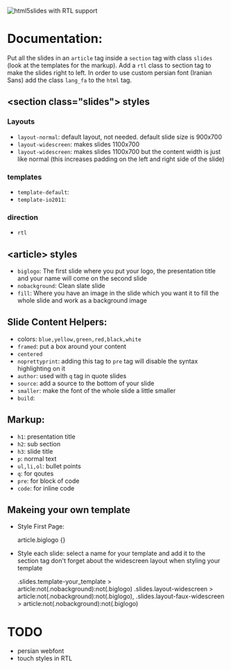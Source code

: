 
![html5slides with RTL support](http://f.cl.ly/items/0D0n2a2L1s0E3O432z2Z/html5slides_rtl_fa.jpg)

# Documentation: #
Put all the slides in an `article` tag inside a `section` tag with class `slides` (look at the templates for the markup).
Add a `rtl` class to section tag to make the slides right to left. In order to use custom persian font (Iranian Sans) add the class `lang_fa` to the `html` tag.

## &lt;section class="slides"&gt; styles ##

### Layouts
* `layout-normal`: default layout, not needed. default slide size is 900x700
* `layout-widescreen`: makes slides 1100x700
* `layout-widescreen`: makes slides 1100x700 but the content width is just like normal (this increases padding on the left and right side of the slide)

### templates
* `template-default`:
* `template-io2011`:

### direction ###
* `rtl`

## &lt;article&gt; styles ##

* `biglogo`: The first slide where you put your logo, the presentation title and your name will come on the second slide
* `nobackground`: Clean slate slide
* `fill`: Where you have an image in the slide which you want it to fill the whole slide and work as a background image

## Slide Content Helpers: ##

* colors: `blue,yellow,green,red,black,white`
* `framed`: put a box around your content
* `centered`
* `noprettyprint`: adding this tag to `pre` tag will disable the syntax highlighting on it
* `author`: used with `q` tag in quote slides
* `source`: add a source to the bottom of your slide
* `smaller`: make the font of the whole slide a little smaller
* `build`:

## Markup: #
* `h1`: presentation title
* `h2`: sub section
* `h3`: slide title
* `p`: normal text
* `ul,li,ol`: bullet points
* `q`: for qoutes
* `pre`: for block of code
* `code`: for inline code


## Makeing your own template ##



* Style First Page: 

    article.biglogo {}

* Style each slide: select a name for your template and add it to the section tag
don't forget about the widescreen layout when styling your template

    .slides.template-your_template > article:not(.nobackground):not(.biglogo)
    .slides.layout-widescreen > article:not(.nobackground):not(.biglogo),
    .slides.layout-faux-widescreen > article:not(.nobackground):not(.biglogo)


# TODO #

* persian webfont
* touch styles in RTL

